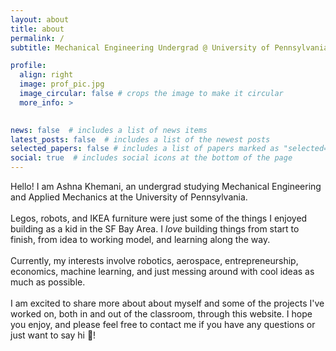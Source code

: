 ```yaml
---
layout: about
title: about
permalink: /
subtitle: Mechanical Engineering Undergrad @ University of Pennsylvania

profile:
  align: right
  image: prof_pic.jpg
  image_circular: false # crops the image to make it circular
  more_info: >
    

news: false  # includes a list of news items
latest_posts: false  # includes a list of the newest posts
selected_papers: false # includes a list of papers marked as "selected={true}"
social: true  # includes social icons at the bottom of the page
---
```



Hello! I am Ashna Khemani, an undergrad studying Mechanical Engineering and Applied Mechanics at the University of Pennsylvania. <br><br>
Legos, robots, and IKEA furniture were just some of the things I enjoyed building as a kid in the SF Bay Area. I *love* building things from start to finish, from idea to working model, and learning along the way. <br><br>
Currently, my interests involve robotics, aerospace, entrepreneurship, economics, machine learning, and just messing around with cool ideas as much as possible. <br><br>
I am excited to share more about about myself and some of the projects I've worked on, both in and out of the classroom, through this website. I hope you enjoy, and please feel free to contact me if you have any questions or just want to say hi 👋! <br><br>